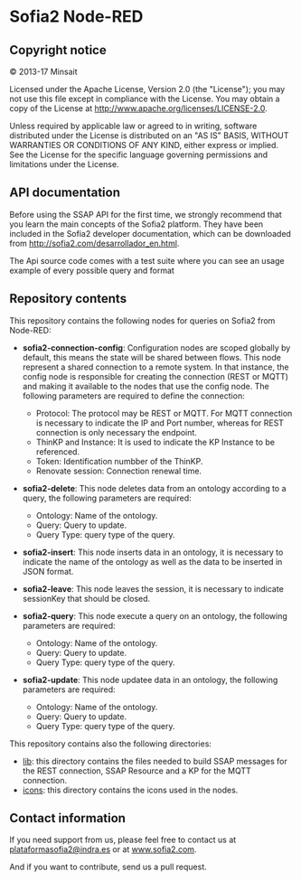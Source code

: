 # Sofia2 Node-RED

## Copyright notice

© 2013-17 Minsait

Licensed under the Apache License, Version 2.0 (the "License"); you may not use this file except in compliance with the License. You may obtain a copy of the License at http://www.apache.org/licenses/LICENSE-2.0.

Unless required by applicable law or agreed to in writing, software distributed under the License is distributed on an "AS IS" BASIS, WITHOUT WARRANTIES OR CONDITIONS OF ANY KIND, either express or implied. See the License for the specific language governing permissions and limitations under the License.

## API documentation

Before using the SSAP API for the first time, we strongly recommend that you learn the main concepts of the Sofia2 platform. They have been included in the Sofia2 developer documentation, which can be downloaded from http://sofia2.com/desarrollador_en.html.

The Api source code comes with a test suite where you can see an usage example of every possible query and format

## Repository contents
This repository contains the following nodes for queries on Sofia2 from Node-RED:

* **sofia2-connection-config**: Configuration nodes are scoped globally by default, this means the state will be shared between flows. This node represent a shared connection to a remote system. In that instance, the config node is responsible for creating the connection (REST or MQTT) and making it available to the nodes that use the config node. The following parameters are required to define the connection:
  * Protocol: The protocol may be REST or MQTT. For MQTT connection is necessary to indicate the IP and Port number, whereas for REST connection is only necessary the endpoint.
  * ThinKP and Instance: It is used to indicate the KP Instance to be referenced.
  * Token: Identification numbber of the ThinKP.
  * Renovate session: Connection renewal time.
  
* **sofia2-delete**: This node deletes data from an ontology according to a query, the following parameters are required:
  * Ontology: Name of the ontology.
  * Query: Query to update.
  * Query Type: query type of the query.

* **sofia2-insert**: This node inserts data in an ontology, it is necessary to indicate the name of the ontology as well as the data to be inserted in JSON format.

* **sofia2-leave**: This node leaves the session, it is necessary to indicate sessionKey that should be closed.

* **sofia2-query**: This node execute a query on an ontology, the following parameters are required:
  * Ontology: Name of the ontology.
  * Query: Query to update.
  * Query Type: query type of the query.
  
* **sofia2-update**: This node updatee data in an ontology, the following parameters are required:
  * Ontology: Name of the ontology.
  * Query: Query to update.
  * Query Type: query type of the query.

This repository contains also the following directories:

* [lib](lib): this directory contains the files needed to build SSAP messages for the REST connection, SSAP Resource and a KP for the MQTT connection.
* [icons](icons): this directory contains the icons used in the nodes.

## Contact information

If you need support from us, please feel free to contact us at [plataformasofia2@indra.es](mailto:plataformasofia2@indra.es) or at www.sofia2.com.

And if you want to contribute, send us a pull request.
